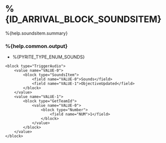 # %{ID_ARRIVAL_BLOCK_SOUNDSITEM}

%{help.soundsitem.summary}

### %{help.common.output}

-   %{PYRITE_TYPE_ENUM_SOUNDS}

```
<block type="TriggerAudio">
    <value name="VALUE-0">
        <block type="SoundsItem">
            <field name="VALUE-0">Sounds</field>
            <field name="VALUE-1">ObjectiveUpdated</field>
        </block>
    </value>
    <value name="VALUE-1">
        <block type="GetTeamId">
            <value name="VALUE-0">
                <block type="Number">
                    <field name="NUM">1</field>
                </block>
            </value>
        </block>
    </value>
</block>
```
